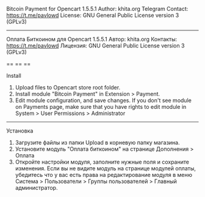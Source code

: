 Bitcoin Payment for Opencart 1.5.5.1 
Author: khita.org
Telegram Contact: https://t.me/pavlowd
License: GNU General Public License version 3 (GPLv3)


-- -- --

Оплата Биткоином для Opencart 1.5.5.1 
Автор: khita.org
Контакты: https://t.me/pavlowd
Лицензия: GNU General Public License version 3 (GPLv3)

== == ==

Install

1. Upload files to Opencart store root folder.
2. Install module "Bitcoin Payment" in Extension > Payment.
3. Edit module configuration, and save changes.
If you don't see module on Payments page, make sure that you have rights to edit module in System > User Permissions > Administrator


-- -- --

Установка
1. Загрузите файлы из папки Upload в корневую папку магазина.
2. Установите модуль "Оплата биткоином" на странице Дополнения > Оплата
3. Откройте настройки модуля, заполните нужные поля и сохраните изменения.
Если вы не видите модуль на странице модулей оплаты, убедитесь что у вас есть права на редактирование модуля в меню Система > Пользователи > Группы пользователей > Главный администратор.
